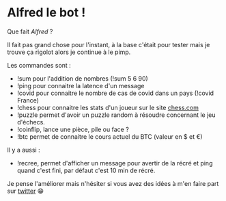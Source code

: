 # Alfred le bot !

Que fait _Alfred_ ?

Il fait pas grand chose pour l'instant, à la base c'était pour tester mais je trouve ça rigolot alors je continue à le pimp.

Les commandes sont :

-   !sum pour l'addition de nombres (!sum 5 6 90)
-   !ping pour connaitre la latence d'un message
-   !covid pour connaitre le nombre de cas de covid dans un pays (!covid France)
-   !chess pour connaitre les stats d'un joueur sur le site [chess.com](https://www.chess.com/home)
-   !puzzle permet d'avoir un puzzle random à résoudre concernant le jeu d'échecs.
-   !coinflip, lance une pièce, pile ou face ?
-   !btc permet de connaitre le cours actuel du BTC (valeur en $ et €)

Il y a aussi :

-   !recree, permet d'afficher un message pour avertir de la récré et ping quand c'est fini, par défaut c'est 10 min de récré.

Je pense l'améliorer mais n'hésiter si vous avez des idées à m'en faire part sur [twitter](https://twitter.com/Gorski_anthony) 😁
